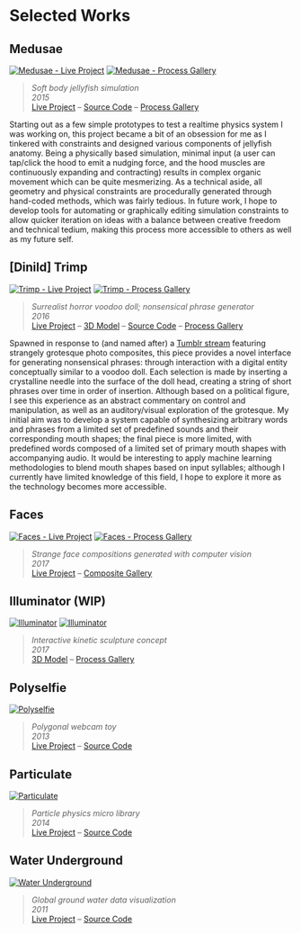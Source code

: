 # Selected Works



## Medusae

[![Medusae - Live Project](https://c1.staticflickr.com/5/4275/34492493610_07a44fd046_h.jpg)](https://jayweeks.com/medusae/)
[![Medusae - Process Gallery](https://c1.staticflickr.com/5/4196/34586321750_d3171849bd_h.jpg)](https://www.flickr.com/photos/jpweeks/albums/72157646887502644)

> _Soft body jellyfish simulation_  
> _2015_  
> [Live Project](https://jayweeks.com/medusae/) – [Source Code](https://github.com/jpweeks/particulate-medusae/) – [Process Gallery](https://www.flickr.com/photos/jpweeks/albums/72157646887502644)

Starting out as a few simple prototypes to test a realtime physics system I was working on, this project became a bit of an obsession for me as I tinkered with constraints and designed various components of jellyfish anatomy. Being a physically based simulation, minimal input (a user can tap/click the hood to emit a nudging force, and the hood muscles are continuously expanding and contracting) results in complex organic movement which can be quite mesmerizing. As a technical aside, all geometry and physical constraints are procedurally generated through hand-coded methods, which was fairly tedious. In future work, I hope to develop tools for automating or graphically editing simulation constraints to allow quicker iteration on ideas with a balance between creative freedom and technical tedium, making this process more accessible to others as well as my future self.



## [Dinild] Trimp

[![Trimp - Live Project](https://c1.staticflickr.com/5/4227/34068315343_afdaa2a7e5_h.jpg)](https://jayweeks.com/trimp/)
[![Trimp - Process Gallery](https://c1.staticflickr.com/5/4197/34586316600_9f7dc06c14_h.jpg)](https://www.flickr.com/photos/jpweeks/albums/72157675071532004)

> _Surrealist horror voodoo doll; nonsensical phrase generator_  
> _2016_  
> [Live Project](https://jayweeks.com/trimp/) – [3D Model](https://sketchfab.com/models/c4f36edae1034348bc8c22eb8837cca4) – [Source Code](https://github.com/jpweeks/dinild-trimp/) – [Process Gallery](https://www.flickr.com/photos/jpweeks/albums/72157675071532004)

Spawned in response to (and named after) a [Tumblr stream](http://dinild.tumblr.com) featuring strangely grotesque photo composites, this piece provides a novel interface for generating nonsensical phrases: through interaction with a digital entity conceptually similar to a voodoo doll. Each selection is made by inserting a crystalline needle into the surface of the doll head, creating a string of short phrases over time in order of insertion. Although based on a political figure, I see this experience as an abstract commentary on control and manipulation, as well as an  auditory/visual exploration of the grotesque. My initial aim was to develop a system capable of synthesizing arbitrary words and phrases from a limited set of predefined sounds and their corresponding mouth shapes; the final piece is more limited, with predefined words composed of a limited set of primary mouth shapes with accompanying audio. It would be interesting to apply machine learning methodologies to blend mouth shapes based on input syllables; although I currently have limited knowledge of this field, I hope to explore it more as the technology becomes more accessible.  



## Faces

[![Faces - Live Project](https://c1.staticflickr.com/5/4440/37183754602_0ea4095406_h.jpg)](https://jayweeks.com/faces/)
[![Faces - Process Gallery](https://c1.staticflickr.com/5/4334/37356370945_a0625b995e_h.jpg)](https://www.flickr.com/photos/jpweeks/albums/72157685408940515)

> _Strange face compositions generated with computer vision_  
> _2017_  
> [Live Project](https://jayweeks.com/faces/) – [Composite Gallery](https://www.flickr.com/photos/jpweeks/albums/72157685408940515)



## Illuminator (WIP)

[![Illuminator](https://c1.staticflickr.com/5/4228/34821485072_17608622d0_h.jpg)](https://sketchfab.com/models/87c1fd50cf054247a89fbc2932e770c2)
[![Illuminator](https://c1.staticflickr.com/5/4200/34821486572_84b6cb7ac4_h.jpg)](https://www.flickr.com/photos/jpweeks/albums/72157678782827834)

> _Interactive kinetic sculpture concept_  
> _2017_  
> [3D Model](https://sketchfab.com/models/87c1fd50cf054247a89fbc2932e770c2) – [Process Gallery](https://www.flickr.com/photos/jpweeks/albums/72157678782827834)



## Polyselfie

[![Polyselfie](https://c1.staticflickr.com/5/4227/34492490960_71fbaa83ee_h.jpg)](https://jayweeks.com/polyselfie/)

> _Polygonal webcam toy_  
> _2013_  
> [Live Project](https://jayweeks.com/polyselfie/) – [Source Code](https://github.com/jpweeks/polyselfie/)



## Particulate

[![Particulate](https://c1.staticflickr.com/5/4245/34068319963_c930875583_h.jpg)](https://particulatejs.org)

> _Particle physics micro library_  
> _2014_  
> [Live Project](https://particulatejs.org) – [Source Code](https://github.com/jpweeks/particulate-js/)



## Water Underground

[![Water Underground](https://c1.staticflickr.com/5/4251/34492486650_02c3a1a80b_h.jpg)](https://jayweeks.com/water-underground/)

> _Global ground water data visualization_  
> _2011_  
> [Live Project](https://jayweeks.com/water-underground/) – [Source Code](https://github.com/jpweeks/water-underground/)


